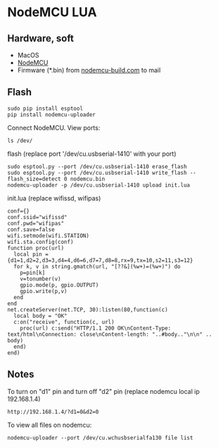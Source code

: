 # NodeMCU LUA

## Hardware, soft
* MacOS
* [NodeMCU](https://www.ebay.com/sch/i.html?_nkw=nodemcu)
* Firmware (*.bin) from [nodemcu-build.com](https://nodemcu-build.com) to mail

## Flash
```
sudo pip install esptool
pip install nodemcu-uploader
```
Connect NodeMCU. 
View ports:
```
ls /dev/
```
flash (replace port '/dev/cu.usbserial-1410' with your port)
```
sudo esptool.py --port /dev/cu.usbserial-1410 erase_flash
sudo esptool.py --port /dev/cu.usbserial-1410 write_flash --flash_size=detect 0 nodemcu.bin
nodemcu-uploader -p /dev/cu.usbserial-1410 upload init.lua
```
init.lua (replace wifissd, wifipas)
```
conf={}
conf.ssid="wifissd"
conf.pwd="wifipas"
conf.save=false
wifi.setmode(wifi.STATION)
wifi.sta.config(conf)
function proc(url) 
  local pin = {d1=1,d2=2,d3=3,d4=4,d6=6,d7=7,d8=8,rx=9,tx=10,s2=11,s3=12}
  for k, v in string.gmatch(url, "[??&](%w+)=(%w+)") do 
    p=pin[k] 
    v=tonumber(v) 
    gpio.mode(p, gpio.OUTPUT) 
    gpio.write(p,v) 
  end 
end
net.createServer(net.TCP, 30):listen(80,function(c) 
  local body = "OK"
  c:on("receive", function(c, url) 
    proc(url) c:send("HTTP/1.1 200 OK\nContent-Type: text/html\nConnection: close\nContent-length: "..#body.."\n\n" .. body)
  end) 
end)
```
## Notes
То turn on "d1" pin and turn off "d2" pin (replace nodemcu local ip 192.168.1.4)
```
http://192.168.1.4/?d1=0&d2=0
```
To view all files on nodemcu:
```
nodemcu-uploader --port /dev/cu.wchusbserialfa130 file list
```

